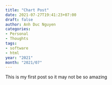 ```yaml
---
title: "Chart Post"
date: 2021-07-27T19:41:23+07:00
draft: false
author: Anh Duc Nguyen
categories:
- Personal
- Thoughts
tags:
- software
- html
year: "2021"
month: "2021/07"
---
```


This is my first post so it may not be so amazing

<!--more-->